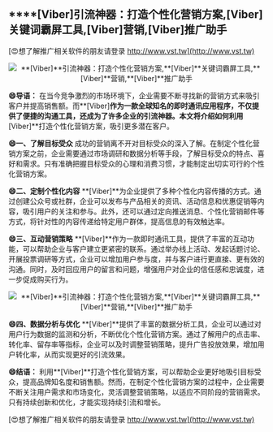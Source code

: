 ## ****[Viber]**引流神器：打造个性化营销方案,**[Viber]**关键词霸屏工具,**[Viber]**营销,**[Viber]**推广助手**

[😍想了解推广相关软件的朋友请登录 http://www.vst.tw](http://www.vst.tw)

 <center><img src="https://vst.tw/MP4/tuiguang/png/8.png" alt="**[Viber]**引流神器：打造个性化营销方案,**[Viber]**关键词霸屏工具,**[Viber]**营销,**[Viber]**推广助手"></center>

**😄导语：**
在当今竞争激烈的市场环境下，企业需要不断寻找新的营销方式来吸引客户并提高销售额。而**[Viber]**作为一款全球知名的即时通讯应用程序，不仅提供了便捷的沟通工具，还成为了许多企业的引流神器。本文将介绍如何利用**[Viber]**打造个性化营销方案，吸引更多潜在客户。

**😄一、了解目标受众**
成功的营销离不开对目标受众的深入了解。在制定个性化营销方案之前，企业需要通过市场调研和数据分析等手段，了解目标受众的特点、喜好和需求。只有准确把握目标受众的心理和消费习惯，才能制定出切实可行的个性化营销方案。

**😄二、定制个性化内容**
**[Viber]**为企业提供了多种个性化内容传播的方式。通过创建公众号或社群，企业可以发布与产品相关的资讯、活动信息和优惠促销等内容，吸引用户的关注和参与。此外，还可以通过定向推送消息、个性化营销邮件等方式，将针对性的内容传递给特定用户群体，提高信息的有效触达率。

**😄三、互动营销策略**
**[Viber]**作为一款即时通讯工具，提供了丰富的互动功能，可以帮助企业与客户建立更紧密的联系。通过举办线上活动、发起话题讨论、开展投票调研等方式，企业可以增加用户参与度，并与客户进行更直接、更有效的沟通。同时，及时回应用户的留言和问题，增强用户对企业的信任感和忠诚度，进一步促成购买行为。

 <center><img src="https://vst.tw/MP4/tuiguang/png/7.png" alt="**[Viber]**引流神器：打造个性化营销方案,**[Viber]**关键词霸屏工具,**[Viber]**营销,**[Viber]**推广助手"></center>

**😄四、数据分析与优化**
**[Viber]**提供了丰富的数据分析工具，企业可以通过对用户行为数据的监测和分析，不断优化个性化营销方案。通过了解用户的点击率、转化率、留存率等指标，企业可以及时调整营销策略，提升广告投放效果，增加用户转化率，从而实现更好的引流效果。

**😄结语：**
利用**[Viber]**打造个性化营销方案，可以帮助企业更好地吸引目标受众，提高品牌知名度和销售额。然而，在制定个性化营销方案的过程中，企业需要不断关注用户需求和市场变化，灵活调整营销策略，以适应不同阶段的营销需求。只有持续创新和优化，才能实现持续引流和增长。

[😍想了解推广相关软件的朋友请登录 http://www.vst.tw](http://www.vst.tw)



